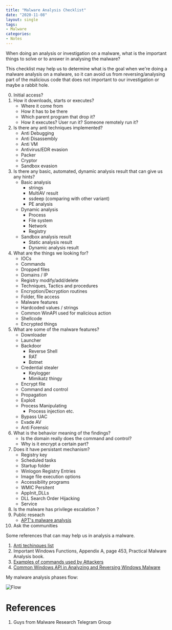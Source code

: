 ```yaml
---
title: "Malware Analysis Checklist"
date: "2020-11-08"
layout: single
tags:
- Malware
categories:
- Notes
---
```


When doing an analysis or investigation on a malware, what is the important things to solve or to answer in analysing the malware? 

This checklist may help us to determine what is the goal when we're doing a malware analysis on a malware, so it can avoid us from reversing/analysing part of the malicious code that does not important to our investigation or maybe a rabbit hole.

0. Initial access?
1. How it downloads, starts or executes?
    - Where it come from
    - How it has to be there
    - Which parent program that drop it?
    - How it executes? User run it? Someone remotely run it?
2. Is there any anti techniques implemented?
    - Anti Debugging
    - Anti Disassembly
    - Anti VM
    - Antivirus/EDR evasion
    - Packer
    - Cryptor
    - Sandbox evasion
3. Is there any basic, automated, dynamic analysis result that can give us any hints?
    - Basic analysis
        - strings
        - MultiAV result
        - ssdeep (comparing with other variant)
        - PE analysis
    - Dynamic analysis
        - Process
        - File system
        - Network
        - Registry        
    - Sandbox analysis result
        - Static analysis result
        - Dynamic analysis result
4. What are the things we looking for?
    - IOCs
    - Commands
    - Dropped files
    - Domains / IP
    - Registry modify/add/delete
    - Techniques, Tactics and procedures
    - Encryption/Decryption routines
    - Folder, file access
    - Malware features
    - Hardcoded values / strings
    - Common WinAPI used for malicious action
    - Shellcode
    - Encrypted things
5. What are some of the malware features?
    - Downloader
    - Launcher
    - Backdoor
        - Reverse Shell
        - RAT
        - Botnet
    - Credential stealer
        - Keylogger
        - Mimikatz thingy
    - Encrypt file
    - Command and control
    - Propagation
    - Exploit
    - Process Manipulating
        - Process injection etc.
    - Bypass UAC
    - Evade AV
    - Anti Forensic
6. What is the behavior meaning of the findings?
    - Is the domain really does the command and control?
    - Why is it encrypt a certain part?
7. Does it have persistant mechanism?
    - Registry key
    - Scheduled tasks
    - Startup folder
    - Winlogon Registry Entries
    - Image file execution options
    - Accessibility programs
    - WMIC Persitent
    - AppInit_DLLs
    - DLL Search Order Hijacking
    - Service
8. Is the malware has privilege escalation ?
9. Public reseach
    - [APT's malware analysis](https://github.com/kbandla/APTnotes) 
10. Ask the communities

Some references that can may help us in analysis a malware.
1. [Anti techinques list](https://search.unprotect.it/map)
2. Important Windows Functions, Appendix A, page 453, Practical Malware Analysis book.
3. [Examples of commands used by Attackers](https://fareedfauzi.github.io/notes/Commands-Used-Attackers/#)
4. [Common Windows API in Analyzing and Reversing Windows Malware](https://fareedfauzi.github.io/notes/windows_api_in_reversing_malware/#)

My malware analysis phases flow:

![Flow](https://raw.githubusercontent.com/fareedfauzi/fareedfauzi.github.io/master/assets/images/malanalysis.jpg)

# References
1. Guys from Malware Research Telegram Group
